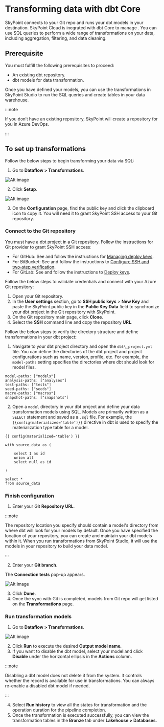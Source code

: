 # Transforming data with dbt Core

SkyPoint connects to your Git repo and runs your dbt models in your destination. SkyPoint Cloud is inegrated with dbt Core to manage . You can use SQL queries to perform a wide range of transformations on your data, including aggregation, filtering, and data cleaning.

## Prerequisite

You must fulfill the following prerequisites to proceed:

- An existing dbt repository.
- dbt models for data transformation.

Once you have defined your models, you can use the transformations in SkyPoint Studio to run the SQL queries and create tables in your data warehouse.

:::note


If you don’t have an existing repository, SkyPoint will create a repository for you in Azure DevOps.

:::

## To set up transformations

Follow the below steps to begin transforming your data via SQL:

1. Go to **Dataflow > Transformations**.

![Alt image](/doc_snippets/Transformations.png)

2. Click **Setup**.

![Alt image](/doc_snippets/dbt_configuration.png)

3. On the **Configuration** page, find the public key and click the clipboard icon to copy it. You will need it to grant SkyPoint SSH access to your Git repository.

### Connect to the Git repository

You must have a dbt project in a Git repository. Follow the instructions for Git provider to grant SkyPoint SSH access:

- For GitHub: See and follow the instructions for [Managing deploy keys](https://docs.github.com/en/developers/overview/managing-deploy-keys#deploy-keys).
- For BitBucket: See and follow the instructions to [Configure SSH and two-step verification](https://support.atlassian.com/bitbucket-cloud/docs/configure-ssh-and-two-step-verification/).
- For GitLab: See and follow the instructions to [Deploy keys](https://docs.gitlab.com/ee/user/project/deploy_keys/index.html#project-deploy-keys).

Follow the below steps to validate credentials and connect with your Azure Git repository:

1. Open your Git repository.
2. In the **User settings** section, go to **SSH public keys** > **New Key** and paste the SkyPoint public key in the **Public Key Data** field to synchronize your dbt project in the Git repository with SkyPoint.
3. On the Git repository main page, click **Clone**.
4. Select the **SSH** command line and copy the repository **URL**.

Follow the below steps to verify the directory structure and define transformations in your dbt project:

1. Navigate to your dbt project directory and open the `dbt\_project.yml` file. You can define the directories of the dbt project and project configurations such as name, version, profile, etc. For example, the `model-paths` setting specifies the directories where dbt should look for model files.

```
model-paths: ["models"]
analysis-paths: ["analyses"]
test-paths: ["tests"]
seed-paths: ["seeds"]
macro-paths: ["macros"]
snapshot-paths: ["snapshots"]
```

2. Open a `model` directory in your dbt project and define your data transformation models using SQL. Models are primarily written as a `SELECT` statement and saved as a `.sql` file. For example, the `{{config(materialized='table')}}` directive in dbt is used to specify the materialization type table for a model.

```
{{ config(materialized='table') }}

with source_data as (

    select 1 as id
    union all
    select null as id

)

select *
from source_data
```

### Finish configuration 

1. Enter your Git **Repository URL**. 

:::note

The repository location you specify should contain a model's directory from where dbt will look for your models by default. Once you have specified the location of your repository, you can create and maintain your dbt models within it. When you run transformations from SkyPoint Studio, it will use the models in your repository to build your data model.

:::

2. Enter your **Git branch**.

The **Connection tests** pop-up appears.

![Alt image](/doc_snippets/dbt_ConnectionTest.png)

3. Click **Done**.
4. Once the sync with Git is completed, models from Git repo will get listed on the **Transformations** page.

### Run transformation models

1. Go to **Dataflow > Transformations**.

![Alt image](/doc_snippets/Transformation_Output.png)

2. Click **Run** to execute the desired **Output model name**. 
3. If you want to disable the dbt model, select your model and click **Disable** under the horizontal ellipsis in the **Actions** column.

:::note

Disabling a dbt model does not delete it from the system. It controls whether the record is available for use in transformations. You can always re-enable a disabled dbt model if needed. 

:::
  
4. Select **Run history** to view all the states for transformation and the operation duration for the pipeline completion.  
5. Once the transformation is executed successfully, you can view the transformation tables in the **Bronze** tab under **Lakehouse > Databases**. 
